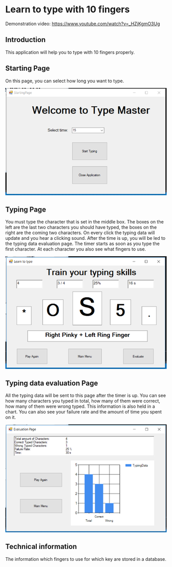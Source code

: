 # Learn to type with 10 fingers
Demonstration video: https://www.youtube.com/watch?v=_HZjKgmO3Ug
## Introduction
This application will help you to type with 10 fingers properly.
## Starting Page
On this page, you can select how long you want to type.  
  
![alt text](https://github.com/lulu98/learn-to-type-with-10-fingers/blob/master/StartingPage.PNG)
## Typing Page
You must type the character that is set in the middle box. The boxes on the left are the last two characters you should have typed, the boxes on the right are the coming two characters. On every click the typing data will update and you hear a clicking sound. After the time is up, you will be led to the typing data evaluation page. The timer starts as soon as you type the first character. At each character you also see what fingers to use.    
  
![alt text](https://github.com/lulu98/learn-to-type-with-10-fingers/blob/master/TypingPage.PNG)
## Typing data evaluation Page
All the typing data will be sent to this page after the timer is up. You can see how many characters you typed in total, how many of them were correct, how many of them were wrong typed. This information is also held in a chart. You can also see your failure rate and the amount of time you spent on it.  
  
![alt text](https://github.com/lulu98/learn-to-type-with-10-fingers/blob/master/TypingEvaluationPage.PNG)
## Technical information
The information which fingers to use for which key are stored in a database.
